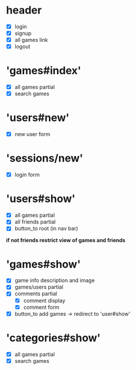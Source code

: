 header
======

-	[x] login
-	[x] signup
-	[x] all games link
- [x] logout

'games#index'
=============

-	[x] all games partial
-	[x] search games

'users#new'
===========

-	[x] new user form

'sessions/new'
==============

-	[x] login form

'users#show'
============

-	[x] all games partial
-	[x] all friends partial
-	[x] button_to root (in nav bar)

**if not friends restrict view of games and friends**

'games#show'
============

-	[x] game info description and image
-	[x] games/users partial
-	[x] comments partial
	-	[x] comment display
	-	[x] comment form
-	[x] button_to add games -> redirect to 'user#show'

'categories#show'
=================

-	[x] all games partial
-	[x] search games